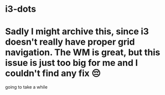 # i3-dots

# Sadly I might archive this, since i3 doesn't really have proper grid navigation. The WM is great, but this issue is just too big for me and I couldn't find any fix 😔

going to take a while
